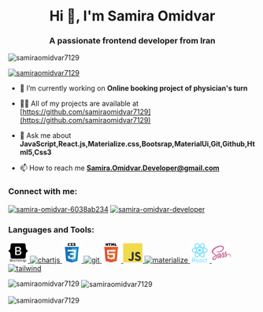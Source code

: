 <h1 align="center">Hi 👋, I'm Samira Omidvar</h1>
<h3 align="center">A passionate frontend developer from Iran</h3>

<p align="left"> <img src="https://komarev.com/ghpvc/?username=samiraomidvar7129&label=Profile%20views&color=0e75b6&style=flat" alt="samiraomidvar7129" /> </p>

<p align="left"> <a href="https://github.com/ryo-ma/github-profile-trophy"><img src="https://github-profile-trophy.vercel.app/?username=samiraomidvar7129" alt="samiraomidvar7129" /></a> </p>

- 🔭 I’m currently working on **Online booking project of physician's turn**

- 👨‍💻 All of my projects are available at [https://github.com/samiraomidvar7129](https://github.com/samiraomidvar7129)

- 💬 Ask me about **JavaScript,React.js,Materialize.css,Bootsrap,MaterialUi,Git,Github,Html5,Css3**

- 📫 How to reach me **Samira.Omidvar.Developer@gmail.com**

<h3 align="left">Connect with me:</h3>
<p align="left">
<a href="https://linkedin.com/in/samira-omidvar-6038ab234" target="blank"><img align="center" src="https://raw.githubusercontent.com/rahuldkjain/github-profile-readme-generator/master/src/images/icons/Social/linked-in-alt.svg" alt="samira-omidvar-6038ab234" height="30" width="40" /></a>
<a href="https://instagram.com/samira-omidvar-developer" target="blank"><img align="center" src="https://raw.githubusercontent.com/rahuldkjain/github-profile-readme-generator/master/src/images/icons/Social/instagram.svg" alt="samira-omidvar-developer" height="30" width="40" /></a>
</p>

<h3 align="left">Languages and Tools:</h3>
<p align="left"> <a href="https://getbootstrap.com" target="_blank" rel="noreferrer"> <img src="https://raw.githubusercontent.com/devicons/devicon/master/icons/bootstrap/bootstrap-plain-wordmark.svg" alt="bootstrap" width="40" height="40"/> </a> <a href="https://www.chartjs.org" target="_blank" rel="noreferrer"> <img src="https://www.chartjs.org/media/logo-title.svg" alt="chartjs" width="40" height="40"/> </a> <a href="https://www.w3schools.com/css/" target="_blank" rel="noreferrer"> <img src="https://raw.githubusercontent.com/devicons/devicon/master/icons/css3/css3-original-wordmark.svg" alt="css3" width="40" height="40"/> </a> <a href="https://git-scm.com/" target="_blank" rel="noreferrer"> <img src="https://www.vectorlogo.zone/logos/git-scm/git-scm-icon.svg" alt="git" width="40" height="40"/> </a> <a href="https://www.w3.org/html/" target="_blank" rel="noreferrer"> <img src="https://raw.githubusercontent.com/devicons/devicon/master/icons/html5/html5-original-wordmark.svg" alt="html5" width="40" height="40"/> </a> <a href="https://developer.mozilla.org/en-US/docs/Web/JavaScript" target="_blank" rel="noreferrer"> <img src="https://raw.githubusercontent.com/devicons/devicon/master/icons/javascript/javascript-original.svg" alt="javascript" width="40" height="40"/> </a> <a href="https://materializecss.com/" target="_blank" rel="noreferrer"> <img src="https://raw.githubusercontent.com/prplx/svg-logos/5585531d45d294869c4eaab4d7cf2e9c167710a9/svg/materialize.svg" alt="materialize" width="40" height="40"/> </a> <a href="https://reactjs.org/" target="_blank" rel="noreferrer"> <img src="https://raw.githubusercontent.com/devicons/devicon/master/icons/react/react-original-wordmark.svg" alt="react" width="40" height="40"/> </a> <a href="https://sass-lang.com" target="_blank" rel="noreferrer"> <img src="https://raw.githubusercontent.com/devicons/devicon/master/icons/sass/sass-original.svg" alt="sass" width="40" height="40"/> </a> <a href="https://tailwindcss.com/" target="_blank" rel="noreferrer"> <img src="https://www.vectorlogo.zone/logos/tailwindcss/tailwindcss-icon.svg" alt="tailwind" width="40" height="40"/> </a> </p>

<p><img align="left" src="https://github-readme-stats.vercel.app/api/top-langs?username=samiraomidvar7129&show_icons=true&locale=en&layout=compact" alt="samiraomidvar7129" /></p>

<p>&nbsp;<img align="center" src="https://github-readme-stats.vercel.app/api?username=samiraomidvar7129&show_icons=true&locale=en" alt="samiraomidvar7129" /></p>

<p><img align="center" src="https://github-readme-streak-stats.herokuapp.com/?user=samiraomidvar7129&" alt="samiraomidvar7129" /></p>
